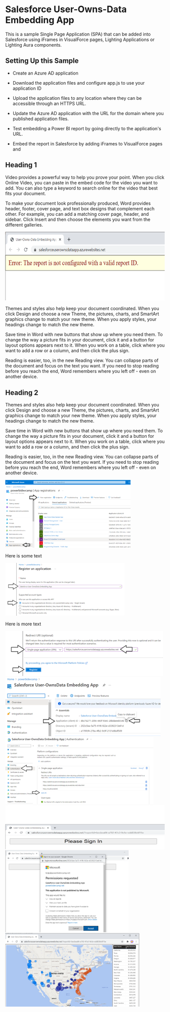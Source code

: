 # Salesforce User-Owns-Data Embedding App

This is a sample Single Page Application (SPA) that can be added into
Salesforce using iFrames in VisualForce pages, Lighting Applications or
Lighting Aura components.

## Setting Up this Sample

-   Create an Azure AD application

-   Download the application files and configure app.js to use your
    application ID

-   Upload the application files to any location where they can be
    accessible through an HTTPS URL.

-   Update the Azure AD application with the URL for the domain where
    you published application files.

-   Test embedding a Power BI report by going directly to the
    application's URL.

-   Embed the report in Salesforce by adding iFrames to VisualForce
    pages and

## Heading 1

Video provides a powerful way to help you prove your point. When you
click Online Video, you can paste in the embed code for the video you
want to add. You can also type a keyword to search online for the video
that best fits your document.

To make your document look professionally produced, Word provides
header, footer, cover page, and text box designs that complement each
other. For example, you can add a matching cover page, header, and
sidebar. Click Insert and then choose the elements you want from the
different galleries.

<kbd>
<img src="ReadMe\media\image1.png" style="width:6.5in;height:2.25694in" />
</kbd>

Themes and styles also help keep your document coordinated. When you
click Design and choose a new Theme, the pictures, charts, and SmartArt
graphics change to match your new theme. When you apply styles, your
headings change to match the new theme.

Save time in Word with new buttons that show up where you need them. To
change the way a picture fits in your document, click it and a button
for layout options appears next to it. When you work on a table, click
where you want to add a row or a column, and then click the plus sign.

Reading is easier, too, in the new Reading view. You can collapse parts
of the document and focus on the text you want. If you need to stop
reading before you reach the end, Word remembers where you left off -
even on another device.

## Heading 2

Themes and styles also help keep your document coordinated. When you
click Design and choose a new Theme, the pictures, charts, and SmartArt
graphics change to match your new theme. When you apply styles, your
headings change to match the new theme.

Save time in Word with new buttons that show up where you need them. To
change the way a picture fits in your document, click it and a button
for layout options appears next to it. When you work on a table, click
where you want to add a row or a column, and then click the plus sign.

Reading is easier, too, in the new Reading view. You can collapse parts
of the document and focus on the text you want. If you need to stop
reading before you reach the end, Word remembers where you left off -
even on another device.

<img src="ReadMe\media\image2.png" style="width:4.1216in;height:2.22857in" />

Here is some text

<img src="ReadMe\media\image3.png" style="width:3.92857in;height:1.73554in" />

Here is more text

<img src="ReadMe\media\image4.png" style="width:5.20056in;height:1.48571in" />

<img src="ReadMe\media\image5.png" style="width:5.10962in;height:1.94286in" />

<img src="ReadMe\media\image6.png" style="width:4.875in;height:2.21605in" />

<img src="ReadMe\media\image7.png" style="width:6.48542in;height:1.44316in" />

<img src="ReadMe\media\image8.png" style="width:4.0676in;height:2.7in" />

<img src="ReadMe\media\image9.png" style="width:4.41189in;height:2.41429in" />
